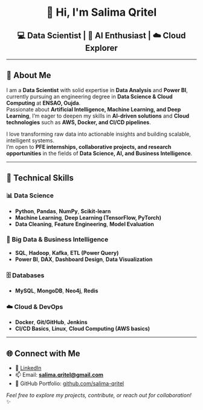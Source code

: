 <h1 align="center">👋 Hi, I'm <b>Salima Qritel</b></h1>
<h2 align="center">💻 Data Scientist | 🤖 AI Enthusiast | ☁️ Cloud Explorer</h2>

---

## 🚀 About Me

I am a **Data Scientist** with solid expertise in **Data Analysis** and **Power BI**, currently pursuing an engineering degree in **Data Science & Cloud Computing** at **ENSAO, Oujda**.  
Passionate about **Artificial Intelligence, Machine Learning, and Deep Learning**, I’m eager to deepen my skills in **AI-driven solutions** and **Cloud technologies** such as **AWS, Docker, and CI/CD pipelines**.  

I love transforming raw data into actionable insights and building scalable, intelligent systems.  
I’m open to **PFE internships, collaborative projects, and research opportunities** in the fields of **Data Science, AI, and Business Intelligence**.

---


## 🧠 Technical Skills

### 📊 Data Science
- **Python**, **Pandas**, **NumPy**, **Scikit-learn**
- **Machine Learning**, **Deep Learning (TensorFlow, PyTorch)**
- **Data Cleaning**, **Feature Engineering**, **Model Evaluation**

### 🧩 Big Data & Business Intelligence
- **SQL**, **Hadoop**, **Kafka**, **ETL (Power Query)**
- **Power BI**, **DAX**, **Dashboard Design**, **Data Visualization**

### 🗄️ Databases
- **MySQL**, **MongoDB**, **Neo4j**, **Redis**

### ☁️ Cloud & DevOps
- **Docker**, **Git/GitHub**, **Jenkins**
- **CI/CD Basics**, **Linux**, **Cloud Computing (AWS basics)**


---

## 🌐 Connect with Me

- 🔗 [LinkedIn](https://www.linkedin.com/in/salima-qritel)  
- 📫 Email: **salima.qritel@gmail.com**  
- 📂 GitHub Portfolio: [github.com/salima-qritel](https://github.com/salima-qritel)  

*Feel free to explore my projects, contribute, or reach out for collaboration!* ✨
